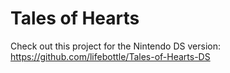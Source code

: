 # Tales of Hearts
Check out this project for the Nintendo DS version:  
https://github.com/lifebottle/Tales-of-Hearts-DS
